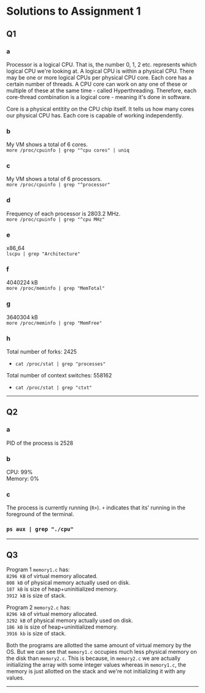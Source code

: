 # Solutions to Assignment 1

## Q1

### a

Processor is a logical CPU. That is, the number 0, 1, 2 etc. represents which logical CPU we're looking at. A logical CPU is within a physical CPU. There may be one or more logical CPUs per physical CPU core. Each core has a certain number of threads. A CPU core can work on any one of these or multiple of these at the same time - called Hyperthreading. Therefore, each core-thread combination is a logical core - meaning it's done in software.

Core is a physical entitity on the CPU chip itself. It tells us how many cores our physical CPU has. Each core is capable of working independently.

### b

My VM shows a total of 6 cores.  
 `more /proc/cpuinfo | grep "^cpu cores" | uniq`

### c

My VM shows a total of 6 processors.  
 `more /proc/cpuinfo | grep "^processor"`

### d

Frequency of each processor is 2803.2 MHz.  
`more /proc/cpuinfo | grep "^cpu MHz"`

### e

x86_64  
`lscpu | grep "Architecture"`

### f

4040224 kB  
`more /proc/meminfo | grep "MemTotal"`

### g

3640304 kB  
`more /proc/meminfo | grep "MemFree"`

### h

Total number of forks: 2425

- `cat /proc/stat | grep "processes"`  

Total number of context switches: 558162

- `cat /proc/stat | grep "ctxt"`

---  

## Q2

### a  
PID of the process is 2528

### b
CPU: 99%  
Memory: 0%

### c
The process is currently running (`R+`). `+` indicates that its' running in the foreground of the terminal.

### `ps aux | grep "./cpu"`

---

## Q3

Program 1 `memory1.c` has:  
`8296 KB` of virtual memory allocated.  
`808 kB` of physical memory actually used on disk.  
`187 kB` is size of heap+uninitialized memory.  
`3912 kB` is size of stack.  
  
Program 2 `memory2.c` has:  
`8296 kB` of virtual memory allocated.  
`3292 kB` of physical memory actually used on disk.  
`186 kB` is size of heap+uninitialized memory.   
`3916 kb` is size of stack.  
  
Both the programs are allotted the same amount of virtual memory by the OS. But we can see that `memory1.c` occupies much less physical memory on the disk than `memory2.c`. This is because, in `memory2.c` we are actually initializing the array with some integer values whereas in `memory1.c`, the memory is just allotted on the stack and we're not initializing it with any values.

---




